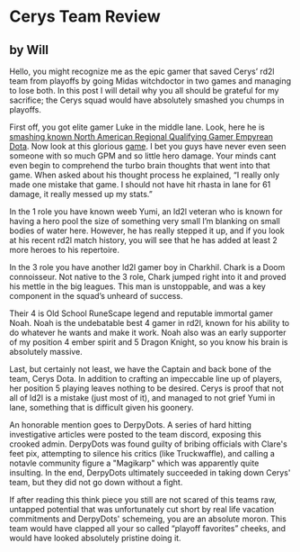 # Cerys Team Review
## by Will

Hello, you might recognize me as the epic gamer that saved Cerys’ rd2l team from playoffs by going Midas witchdoctor in two games and managing to lose both. In this post I will detail why you all should be grateful for my sacrifice; the Cerys squad would have absolutely smashed you chumps in playoffs.

First off, you got elite gamer Luke in the middle lane. Look, here he is [smashing known North American Regional Qualifying Gamer Empyrean Dota](https://www.opendota.com/matches/3311780860). Now look at this glorious [game](https://www.dotabuff.com/matches/4091288812). I bet you guys have never even seen someone with so much GPM and so little hero damage. Your minds cant even begin to comprehend the turbo brain thoughts that went into that game. When asked about his thought process he explained, “I really only made one mistake that game. I should not have hit rhasta in lane for 61 damage, it really messed up my stats.”

In the 1 role you have known weeb Yumi, an ld2l veteran who is known for having a hero pool the size of something very small I’m blanking on small bodies of water here. However, he has really stepped it up, and if you look at his recent rd2l match history, you will see that he has added at least 2 more heroes to his repertoire.

In the 3 role you have another ld2l gamer boy in Charkhil. Chark is a Doom connoisseur. Not native to the 3 role, Chark jumped right into it and proved his mettle in the big leagues. This man is unstoppable, and was a key component in the squad’s unheard of success.

Their 4 is Old School RuneScape legend and reputable immortal gamer Noah. Noah is the undebatable best 4 gamer in rd2l, known for his ability to do whatever he wants and make it work. Noah also was an early supporter of my position 4 ember spirit and 5 Dragon Knight, so you know his brain is absolutely massive. 

Last, but certainly not least, we have the Captain and back bone of the team, Cerys Dota. In addition to crafting an impeccable line up of players, her position 5 playing leaves nothing to be desired. Cerys is proof that not all of ld2l is a mistake (just most of it), and managed to not grief Yumi in lane, something that is difficult given his goonery. 

An honorable mention goes to DerpyDots. A series of hard hitting investigative articles were posted to the team discord, exposing this crooked admin. DerpyDots was found guilty of bribing officials with Clare's feet pix, attempting to silence his critics (like Truckwaffle), and calling a notavle community figure a "Magikarp" which was apparently quite insulting. In the end, DerpyDots ultimately succeeded in taking down Cerys' team, but they did not go down without a fight.

If after reading this think piece you still are not scared of this teams raw, untapped potential that was unfortunately cut short by real life vacation commitments and DerpyDots' schemeing, you are an absolute moron. This team would have clapped all your so called “playoff favorites” cheeks, and would have looked absolutely pristine doing it.
